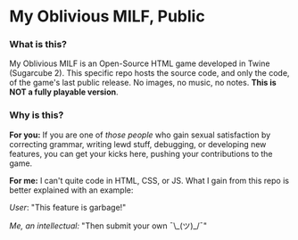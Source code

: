 # My Oblivious MILF, Public

### What is this?
My Oblivious MILF is an Open-Source HTML game developed in Twine (Sugarcube 2).
This specific repo hosts the source code, and only the code, of the game's last public release.
No images, no music, no notes. **This is NOT a fully playable version**.

### Why is this?
**For you:** If you are one of *those people* who gain sexual satisfaction by correcting grammar, writing lewd stuff, debugging, or developing new features, you can get your kicks here, pushing your contributions to the game.

**For me:** I can't quite code in HTML, CSS, or JS. What I gain from this repo is better explained with an example:

*User*: "This feature is garbage!"

*Me, an intellectual:* "Then submit your own ¯\\\_(ツ)_/¯"
